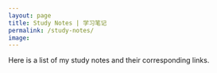 ```yaml
---
layout: page
title: Study Notes | 学习笔记
permalink: /study-notes/
image: 
---
```


Here is a list of my study notes and their corresponding links.